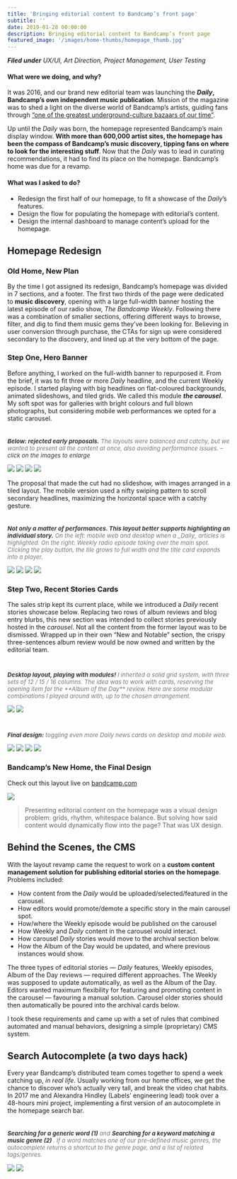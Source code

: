 ```yaml
---
title: 'Bringing editorial content to Bandcamp’s front page'
subtitle: ''
date: 2019-01-28 00:00:00
description: Bringing editorial content to Bandcamp’s front page
featured_image: '/images/home-thumbs/homepage_thumb.jpg'
---
```


_**Filed under** UX/UI, Art Direction, Project Management, User Testing_



#### What were we doing, and why?

It was 2016, and our brand new editorial team was launching the ***Daily*, Bandcamp’s own independent music publication**. Mission of the magazine was to shed a light on the diverse world of Bandcamp’s artists, guiding fans through <a target="_blank" href="https://www.nytimes.com/2016/08/20/arts/music/bandcamp-shopping-for-music.html">“one of the greatest underground-culture bazaars of our time”</a>.

Up until the *Daily* was born, the homepage represented Bandcamp’s main display window. **With more than 600,000 artist sites, the homepage has been the compass of Bandcamp’s music discovery, tipping fans on where to look for the interesting stuff**. Now that the *Daily* was to lead in curating recommendations, it had to find its place on the homepage. Bandcamp’s home was due for a revamp.



#### What was I asked to do?

* Redesign the first half of our homepage, to fit a showcase of the *Daily*’s features.
* Design the flow for populating the homepage with editorial’s content.
* Design the internal dashboard to manage content’s upload for the homepage.



## Homepage Redesign

### Old Home, New Plan

By the time I got assigned its redesign, Bandcamp’s homepage was divided in 7 sections, and a footer. The first two thirds of the page were dedicated to **music discovery**, opening with a large full-width banner hosting the latest episode of our radio show, *The Bandcamp Weekly*. Following there was a combination of smaller sections, offering different ways to browse, filter, and dig to find them music gems they’ve been looking for. Believing in user conversion through purchase, the CTAs for sign up were considered secondary to the discovery, and lined up at the very bottom of the page.



### Step One, Hero Banner

Before anything, I worked on the full-width banner to repurposed it. From the brief, it was to fit three or more *Daily* headline, and the current Weekly episode. I started playing with big headlines on flat-coloured backgrounds, animated slideshows, and tiled grids. We called this module ***the carousel***. My soft spot was for galleries with bright colours and full blown photographs, but considering mobile web performances we opted for a static carousel.

<p style="font-size: 94%; color: #777777; margin-top: 35px; font-style: italic;"><span style="color: #333333;"><strong>Below: rejected early proposals.</strong></span> The layouts were balanced and catchy, but we wanted to present all the content at once, also avoiding performance issues. – <span style="color: #333333;">
click on the images to enlarge</span></p>

<div class="gallery" data-columns="2">
	<img src="/images/homepage/01-A-mobile-GIF.gif">
	<img src="/images/homepage/01-B-mobile-GIF.gif">
	<img src="/images/homepage/01-B-desktop-GIF.gif">
	<img src="/images/homepage/01-A-desktop-GIF.gif">
</div>

The proposal that made the cut had no slideshow, with images arranged in a tiled layout. The mobile version used a nifty swiping pattern to scroll secondary headlines, maximizing the horizontal space with a catchy gesture.

<p style="font-size: 94%; color: #777777; margin-top: 35px; font-style: italic;"><span style="color: #333333;"><strong>Not only a matter of performances. This layout better supports highlighting an individual story.</strong></span> On the left: mobile web and desktop when a _Daily_ articles is highlighted. On the right: Weekly radio episode taking over the main spot. Clicking the play button, the tile grows to full width and the title card expands into a player.</p>

<div class="gallery" data-columns="2">
	<img src="/images/homepage/01-daily-feature-GIF.gif">
	<img src="/images/homepage/02-weekly-feature-GIF.gif">
	<img src="/images/homepage/03-daily-feature-desktop.jpg">
	<img src="/images/homepage/04-weekly-animation-GIF.gif">
</div>



### Step Two, Recent Stories Cards

The sales strip kept its current place, while we introduced a _Daily_ recent stories showcase below. Replacing two rows of album reviews and blog entry blurbs, this new section was intended to collect stories previously hosted in the _carousel_. Not all the content from the former layout was to be dismissed. Wrapped up in their own “New and Notable” section, the crispy three-sentences album review would be now owned and written by the editorial team.

<p style="font-size: 94%; color: #777777; margin-top: 40px; font-style: italic;"><span style="color: #333333;"><strong>Desktop layout, playing with modules!</strong></span> I inherited a solid grid system, with three sets of 12 / 15 / 16 columns. The idea was to work with cards, reserving the opening item for the **Album of the Day** review. Here are some modular combinations I played around with, up to the chosen arrangement.</p>

<div class="gallery" data-columns="2">
	<img src="/images/homepage/01-daily-modules.jpg">
	<img src="/images/homepage/02-daily-modules.jpg">
</div>

<p style="font-size: 94%; color: #777777; margin-top: 40px; font-style: italic;"><span style="color: #333333;"><strong>Final design:</strong></span> toggling even more Daily news cards on desktop and mobile web.</p>

<div class="gallery" data-columns="2">
	<img src="/images/homepage/01-daily-archive-desktop.jpg">
	<img src="/images/homepage/daily-archive-desktop-GIF.gif">
	<img src="/images/homepage/03-daily-archive-mobile.jpg">
	<img src="/images/homepage/daily-archive-mobile-GIF.gif">
</div>



### Bandcamp’s New Home, the Final Design

Check out this layout live on <a href="https://bandcamp.com">bandcamp.com</a>

![](/images/homepage/test-full.jpg)


> Presenting editorial content on the homepage was a visual design problem: grids, rhythm, whitespace balance. But solving how said content would dynamically flow into the page? That was UX design.


## Behind the Scenes, the CMS

With the layout revamp came the request to work on a **custom content management solution for publishing editorial stories on the homepage**. Problems included:

* How content from the _Daily_ would be uploaded/selected/featured in the carousel.
* How editors would promote/demote a specific story in the main carousel spot.
* How/where the Weekly episode would be published on the carousel
* How Weekly and _Daily_ content in the carousel would interact.
* How carousel _Daily_ stories would move to the archival section below.
* How the Album of the Day would be updated, and where previous instances would show.

The three types of editorial stories — _Daily_ features, Weekly episodes, Album of the Day reviews — required different approaches. The Weekly was supposed to update automatically, as well as the Album of the Day. Editors wanted maximum flexibility for featuring and promoting content in the carousel — favouring a manual solution. Carousel older stories should then automatically be poured into the archival cards below.

I took these requirements and came up with a set of rules that combined automated and manual behaviors, designing a simple (proprietary) CMS system.




## Search Autocomplete (a two days hack)

Every year Bandcamp’s distributed team comes together to spend a week catching up, *in real life*. Usually working from our home offices, we get the chance to discover who’s actually very tall, and break the video chat habits. In 2017 me and Alexandra Hindley (Labels’ engineering lead) took over a 48-hours mini project, implementing a first version of an autocomplete in the homepage search bar.


<p style="font-size: 94%; color: #777777; margin-top: 35px; font-style: italic;"><span style="color: #333333;"><strong>Searching for a generic word (1)</strong></span> and <span style="color: #333333;"> <strong>Searching for a keyword matching a music genre (2) </strong></span>. If a word matches one of our pre-defined music genres, the autocomplete returns a shortcut to the genre page, and a list of related tags/genres.</p>

<div class="gallery" data-columns="2">
	<img src="/images/homepage/autocomplete-01.gif">
	<img src="/images/homepage/autocomplete-02.gif">
</div>
